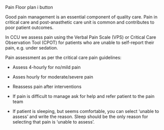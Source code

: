 
Pain Floor plan i button 

 

Good pain management is an essential component of quality care. Pain in critical care and post-anasthetic care unit is common and contributes to poor patient outcomes.  

In CCU we assess pain using the Verbal Pain Scale (VPS) or Critical Care Observation Tool (CPOT) for patients who are unable to self-report their pain, e.g. under sedation.  

Pain assessment as per the critical care pain guidelines: 

* Assess 4-hourly for no/mild pain 

* Asses hourly for moderate/severe pain
  
* Reassess pain after interventions 

* If pain is difficult to manage ask for help and refer patient to the pain team 

* If patient is sleeping, but seems comfortable, you can select ‘unable to assess’ and write the reason. Sleep should be the only reason for selecting that pain is ‘unable to assess’. 
